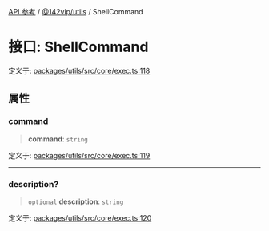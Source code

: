 [API 参考](../../../index.md) / [@142vip/utils](../index.md) / ShellCommand

# 接口: ShellCommand

定义于: [packages/utils/src/core/exec.ts:118](https://github.com/142vip/core-x/blob/1eb80b292cacf818428b26e34edc36554f5c80fb/packages/utils/src/core/exec.ts#L118)

## 属性

### command

> **command**: `string`

定义于: [packages/utils/src/core/exec.ts:119](https://github.com/142vip/core-x/blob/1eb80b292cacf818428b26e34edc36554f5c80fb/packages/utils/src/core/exec.ts#L119)

***

### description?

> `optional` **description**: `string`

定义于: [packages/utils/src/core/exec.ts:120](https://github.com/142vip/core-x/blob/1eb80b292cacf818428b26e34edc36554f5c80fb/packages/utils/src/core/exec.ts#L120)
